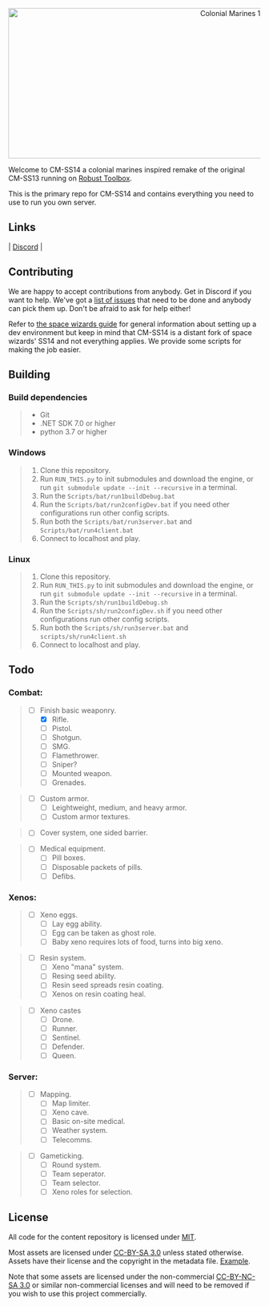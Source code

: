 <p align="center"> <img alt="Colonial Marines 14" width="880" height="300" src="https://github.com/Park-Station/CM-SS14/assets/81725545/55f12234-d5e4-4b2c-b593-b7468d5ecb5d" /></p>

Welcome to CM-SS14 a colonial marines inspired remake of the original CM-SS13 running on [Robust Toolbox](https://github.com/space-wizards/RobustToolbox).

This is the primary repo for CM-SS14 and contains everything you need to use to run you own server.

## Links

| [Discord](https://discord.gg/49KeKwXc8g) |

<!-- ## Documentation/Wiki -->

<!-- Our [docs site](https://docs.spacestation14.io/) has documentation on SS14s content, engine, game design and more. We also have lots of resources for new contributors to the project. -->

## Contributing

We are happy to accept contributions from anybody. Get in Discord if you want to help. We've got a [list of issues](https://github.com/Park-Station/CM-SS14/issues) that need to be done and anybody can pick them up. Don't be afraid to ask for help either!

Refer to [the space wizards guide](https://docs.spacestation14.io/getting-started/dev-setup) for general information about setting up a dev environment but keep in mind that CM-SS14 is a distant fork of space wizards' SS14 and not everything applies. We provide some scripts for making the job easier.

## Building

### Build dependencies

> - Git
> - .NET SDK 7.0 or higher
> - python 3.7 or higher


### Windows

> 1. Clone this repository.
> 2. Run `RUN_THIS.py` to init submodules and download the engine, or run `git submodule update --init --recursive` in a terminal.
> 3. Run the `Scripts/bat/run1buildDebug.bat`
> 4. Run the `Scripts/bat/run2configDev.bat` if you need other configurations run other config scripts.
> 5. Run both the `Scripts/bat/run3server.bat` and `Scripts/bat/run4client.bat`
> 6. Connect to localhost and play.

### Linux

> 1. Clone this repository.
> 2. Run `RUN_THIS.py` to init submodules and download the engine, or run `git submodule update --init --recursive` in a terminal.
> 3. Run the `Scripts/sh/run1buildDebug.sh`
> 4. Run the `Scripts/sh/run2configDev.sh` if you need other configurations run other config scripts.
> 5. Run both the `Scripts/sh/run3server.bat` and `scripts/sh/run4client.sh`
> 6. Connect to localhost and play.

## Todo
### Combat:
>    - [ ] Finish basic weaponry.
>        - [X] Rifle.
>        - [ ] Pistol.
>        - [ ] Shotgun.
>        - [ ] SMG.
>        - [ ] Flamethrower.
>        - [ ] Sniper?
>        - [ ] Mounted weapon.
>        - [ ] Grenades.

>    - [ ] Custom armor.
>        - [ ] Leightweight, medium, and heavy armor.
>        - [ ] Custom armor textures.

>    - [ ] Cover system, one sided barrier.

>    - [ ] Medical equipment.
>        - [ ] Pill boxes.
>        - [ ] Disposable packets of pills.
>        - [ ] Defibs.


### Xenos:
>    - [ ] Xeno eggs.
>        - [ ] Lay egg ability.
>        - [ ] Egg can be taken as ghost role.
>        - [ ] Baby xeno requires lots of food, turns into big xeno.

>    - [ ] Resin system.
>        - [ ] Xeno "mana" system.
>        - [ ] Resing seed ability.
>        - [ ] Resin seed spreads resin coating.
>        - [ ] Xenos on resin coating heal.

>    - [ ] Xeno castes
>        - [ ] Drone.
>        - [ ] Runner.
>        - [ ] Sentinel.
>        - [ ] Defender.
>        - [ ] Queen.


### Server:
>    - [ ] Mapping.
>        - [ ] Map limiter.
>        - [ ] Xeno cave.
>        - [ ] Basic on-site medical.
>        - [ ] Weather system.
>        - [ ] Telecomms.

>    - [ ] Gameticking.
>        - [ ] Round system.
>        - [ ] Team seperator.
>        - [ ] Team selector.
>        - [ ] Xeno roles for selection.

## License

All code for the content repository is licensed under [MIT](https://github.com/space-wizards/space-station-14/blob/master/LICENSE.TXT).

Most assets are licensed under [CC-BY-SA 3.0](https://creativecommons.org/licenses/by-sa/3.0/) unless stated otherwise. Assets have their license and the copyright in the metadata file. [Example](https://github.com/space-wizards/space-station-14/blob/master/Resources/Textures/Objects/Tools/crowbar.rsi/meta.json).

Note that some assets are licensed under the non-commercial [CC-BY-NC-SA 3.0](https://creativecommons.org/licenses/by-nc-sa/3.0/) or similar non-commercial licenses and will need to be removed if you wish to use this project commercially.
